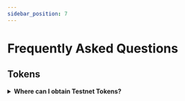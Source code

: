 ```yaml
---
sidebar_position: 7
---
```


# Frequently Asked Questions

## Tokens

<details>

<summary><b>Where can I obtain Testnet Tokens?</b></summary>

We have a testnet faucet located [here](https://faucet.openverse.dev/). Keplr wallet is required to interact with the faucet.

</details>
